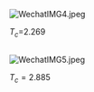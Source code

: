 
![WechatIMG4.jpeg](https://ooo.0o0.ooo/2017/04/13/58ef1574d1c69.jpeg)

$T_{c}$=2.269  




```python

```

![WechatIMG5.jpeg](https://ooo.0o0.ooo/2017/04/13/58ef15e4a50c4.jpeg)

$T_{c}=2.885$


```python

```
